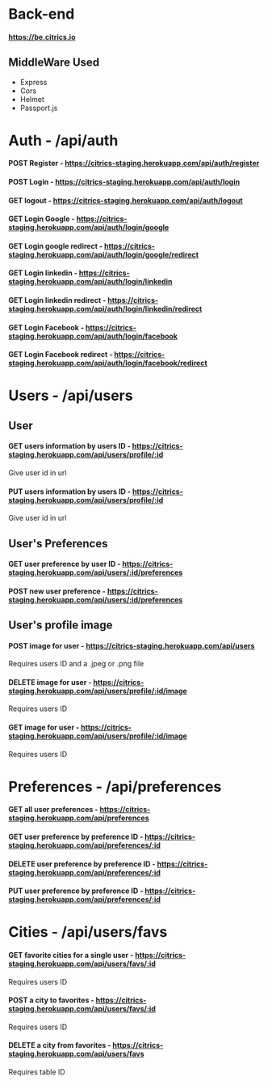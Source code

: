 # Back-end

#### https://be.citrics.io

## MiddleWare Used
- Express
- Cors 
- Helmet
- Passport.js

# Auth - /api/auth
#### POST Register  - https://citrics-staging.herokuapp.com/api/auth/register
#### POST Login - https://citrics-staging.herokuapp.com/api/auth/login
#### GET logout - https://citrics-staging.herokuapp.com/api/auth/logout
#### GET Login Google - https://citrics-staging.herokuapp.com/api/auth/login/google
#### GET Login google redirect - https://citrics-staging.herokuapp.com/api/auth/login/google/redirect
#### GET Login linkedin - https://citrics-staging.herokuapp.com/api/auth/login/linkedin
#### GET Login linkedin redirect - https://citrics-staging.herokuapp.com/api/auth/login/linkedin/redirect
#### GET Login Facebook - https://citrics-staging.herokuapp.com/api/auth/login/facebook
#### GET Login Facebook redirect - https://citrics-staging.herokuapp.com/api/auth/login/facebook/redirect


# Users - /api/users 
## User 
#### GET users information by users ID - https://citrics-staging.herokuapp.com/api/users/profile/:id
Give user id in url
#### PUT users information by users ID - https://citrics-staging.herokuapp.com/api/users/profile/:id
Give user id in url


## User's Preferences 
#### GET user preference by user ID - https://citrics-staging.herokuapp.com/api/users/:id/preferences
#### POST new user preference  - https://citrics-staging.herokuapp.com/api/users/:id/preferences

## User's profile image
#### POST image for user  - https://citrics-staging.herokuapp.com/api/users
Requires users ID and a .jpeg or .png file
#### DELETE image for user - https://citrics-staging.herokuapp.com/api/users/profile/:id/image
Requires users ID 
#### GET image for user - https://citrics-staging.herokuapp.com/api/users/profile/:id/image
Requires users ID


# Preferences - /api/preferences 
#### GET all user preferences - https://citrics-staging.herokuapp.com/api/preferences
#### GET user preference by preference ID - https://citrics-staging.herokuapp.com/api/preferences/:id
#### DELETE user preference by preference ID  - https://citrics-staging.herokuapp.com/api/preferences/:id
#### PUT user preference by preference ID  - https://citrics-staging.herokuapp.com/api/preferences/:id


# Cities - /api/users/favs 
#### GET favorite cities for a single user - https://citrics-staging.herokuapp.com/api/users/favs/:id
Requires users ID

#### POST a city to favorites - https://citrics-staging.herokuapp.com/api/users/favs/:id
Requires users ID

#### DELETE a city from favorites - https://citrics-staging.herokuapp.com/api/users/favs
Requires table ID
